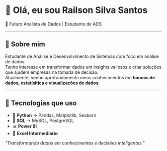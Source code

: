 # 👋 Olá, eu sou Railson Silva Santos

🎯  Futuro Analista de Dados | Estudante de ADS 

---

## 🧩 Sobre mim
Estudante de Análise e Desenvolvimento de Sistemas com foco em análise de dados.<br>
Tenho interesse em transformar dados em insights valiosos e criar soluções que ajudem empresas na tomada de decisão.<br>
Atualmente, venho aprofundamento meus conhecimentos em **bancos de dados, estatísitica e visualizações de dados**.<br>

---

## 🚀 Tecnologias que uso
- 🐍 **Python** → Pandas, Matplotlib, Seaborn  
- 🧮 **SQL** → MySQL, PostgreSQL  
- 📊 **Power BI**  
- 🧠 **Excel Intermediário**


*"Transformando dados em conhecimentos e decisões inteligentes."*


